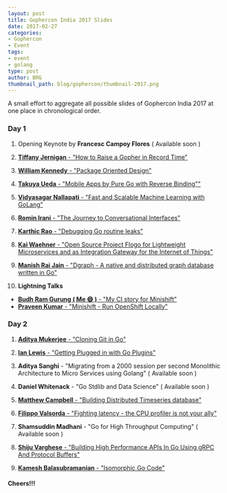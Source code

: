 ```yaml
---
layout: post
title: Gophercon India 2017 Slides
date: 2017-02-27
categories:
- Gophercon
- Event
tags:
- event
- golang
type: post
author: BRG
thumbnail_path: blog/gophercon/thumbnail-2017.png
---
```


A small effort to aggregate all possible slides of Gophercon India 2017 at one place in chronological order.

### Day 1

1. Opening Keynote by **Francesc Campoy Flores** ( Available soon )

2. <a href="https://speakerdeck.com/tiffanyfj/how-to-raise-a-gopher-in-record-time" target="_blank">**Tiffany Jernigan** - "How to Raise a Gopher in Record Time"</a>

3. <a href="https://www.goinggo.net/2017/02/package-oriented-design.html" target="_blank">**William Kennedy** - "Package Oriented Design"</a>

4. <a href="https://www.slideshare.net/takuyaueda967/mobile-apps-by-pure-go-with-reverse-binding" target="_blank">**Takuya Ueda** - "Mobile Apps by Pure Go with Reverse Binding""</a>

5. <a href="https://speakerdeck.com/doctorandabox/fast-and-scalable-machine-learning-with-golang" target="_blank">**Vidyasagar Nallapati**  - "Fast and Scalable Machine Learning with GoLang"</a>

6. <a href="https://docs.google.com/presentation/d/1rVrrJeFkP9IomBepl3Kzck4gtod9icHaP1xCMEPDRes/edit#slide=id.p" target="_blank">**Romin Irani** - "The Journey to Conversational Interfaces"</a>

7. <a href="https://medium.com/@hackintoshrao/debugging-go-routine-leaks-a1220142d32c#.wbdl20wig" target="_blank">**Karthic Rao** - "Debugging Go routine leaks"</a>

8. <a href="https://www.slideshare.net/KaiWaehner/flogo-a-golangpowered-open-source-iot-integration-framework-gophercon" target="_blank">**Kai Waehner** - "Open Source Project Flogo for Lightweight Microservices and as Integration Gateway for the Internet of Things"</a>

9. <a href="https://speakerdeck.com/manishrjain/dgraph-graph-database-for-production-environment" target="_blank">**Manish Rai Jain** - "Dgraph - A native and distributed graph database written in Go"</a>

10. **Lightning Talks**
  - <a href="https://docs.google.com/presentation/d/1DEwX4T8HunVME50gAs7IxOuqRRFkVpEFyLlPs5VZJS8/edit" target="_blank">**Budh Ram Gurung ( Me :smile: )** - "My CI story for Minishift"</a>
  - <a href="https://www.slideshare.net/kumarpraveennitd/minishift-run-openshift-locally" target="_blank">**Praveen Kumar** - "Minishift - Run OpenShift Locally"</a>

### Day 2

1. <a href="https://speakerdeck.com/chimeracoder/cloning-git-in-go-gophercon-india-2017" target="_blank">**Aditya Mukerjee** - "Cloning Git in Go"</a>

2. <a href="https://speakerdeck.com/ianlewis/getting-plugged-in-with-go-1-dot-8-plugins-at-gophercon-india" target="_blank">**Ian Lewis** - "Getting Plugged in with Go Plugins"</a>

3. **Aditya Sanghi** - "Migrating from a 2000 session per second Monolithic Architecture to Micro Services using Golang" ( Available soon )

4. **Daniel Whitenack** - "Go Stdlib and Data Science" ( Available soon )

5. <a href="https://speakerdeck.com/mattkanwisher/building-distributed-timeseries-database-in-go" target="_blank">**Matthew Campbell** - "Building Distributed Timeseries database"</a>

6. <a href="https://speakerdeck.com/filosottile/you-latency-and-profiling-at-gophercon-india-2017" target="_blank">**Filippo Valsorda** - "Fighting latency - the CPU profiler is not your ally"</a>

7. **Shamsuddin Madhani** - "Go for High Throughput Computing" ( Available soon )

8. <a href="https://www.slideshare.net/shijucv/building-high-performance-apis-in-go-using-grpc-and-protocol-buffers" target="_blank">**Shiju Varghese** - "Building High Performance APIs In Go Using gRPC And Protocol Buffers"</a>

9. <a href="http://www.kamesh.com/outro/gci17_isomorphic_go.pdf" target="_blank">**Kamesh Balasubramanian** - "Isomorphic Go Code"</a>

#### Cheers!!!
